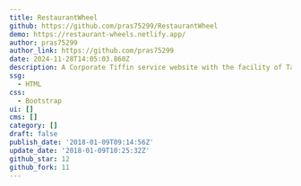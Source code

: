 ```yaml
---
title: RestaurantWheel
github: https://github.com/pras75299/RestaurantWheel
demo: https://restaurant-wheels.netlify.app/
author: pras75299
author_link: https://github.com/pras75299
date: 2024-11-28T14:05:03.860Z
description: A Corporate Tiffin service website with the facility of Table Reservation
ssg:
  - HTML
css:
  - Bootstrap
ui: []
cms: []
category: []
draft: false
publish_date: '2018-01-09T09:14:56Z'
update_date: '2018-01-09T10:25:32Z'
github_star: 12
github_fork: 11
---
```

